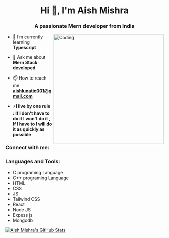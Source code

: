 
<h1 align="center">Hi 👋, I'm Aish Mishra</h1>
<h3 align="center">A passionate Mern developer from India</h3>
<img align="right" alt="Coding" width="350" src="https://cdn.dribbble.com/users/1708816/screenshots/15637256/media/f9826f0af8a49462f048262a8502035b.gif">

- 🌱 I’m currently learning **Typescript**

- 💬 Ask me about **Mern Stack developed**

- 📫 How to reach me **aishlunatic001@gmail.com**

- ⚡**I live by one rule : If I don't have to do it I won't do it , If I have to I will do it as quickly as possible**

<h3 align="left">Connect with me:</h3>
<p align="left">
</p>

<h3 align="left">Languages and Tools:</h3>

  <ul>
    <li>C programing Language</li>
    <li>C++ programing Language</li>
    <li>HTML</li>
    <li>CSS</li>
    <li>JS</li>
    <li>Tailwind CSS</li>
    <li>React</li>
    <li>Node JS</li>
    <li>Expess js</li>
    <li>Mongodb</li>
  </ul>
  


[![Aish Mishra's GitHub Stats](https://github-readme-stats.vercel.app/api?username=AishMishra001)](https://github.com/anuraghazra/github-readme-stats)

